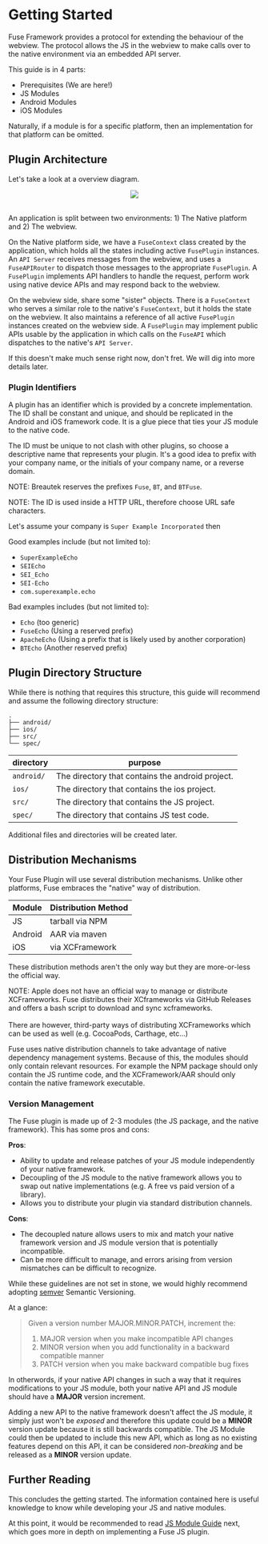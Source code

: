 
# Getting Started

Fuse Framework provides a protocol for extending the behaviour of the webview. The protocol allows the JS in the webview to make calls over to the native environment via an embedded API server.

This guide is in 4 parts:

- Prerequisites (We are here!)
- JS Modules
- Android Modules
- iOS Modules

Naturally, if a module is for a specific platform, then an implementation for that platform can be omitted.

## Plugin Architecture

Let's take a look at a overview diagram.

<div style="text-align: center">
    <img src="/res/JSModuleArchitecture.svg" />
</div>
</br />

An application is split between two environments: 1) The Native platform and 2) The webview.

On the Native platform side, we have a `FuseContext` class created by the application, which holds all the states including active `FusePlugin` instances. An `API Server` receives messages from the webview, and uses a `FuseAPIRouter` to dispatch those messages to the appropriate `FusePlugin`. A `FusePlugin` implements API handlers to handle the request, perform work using native device APIs and may respond back to the webview.

On the webview side, share some "sister" objects. There is a `FuseContext` who serves a similar role to the native's `FuseContext`, but it holds the state on the webview. It also maintains a reference of all active `FusePlugin` instances created on the webview side. A `FusePlugin` may implement public APIs usable by the application in which calls on the `FuseAPI` which dispatches to the native's `API Server`.

If this doesn't make much sense right now, don't fret. We will dig into more details later.

### Plugin Identifiers

A plugin has an identifier which is provided by a concrete implementation.
The ID shall be constant and unique, and should be replicated in the Android and iOS framework code. It is a glue piece that ties your JS module to the native code.

The ID must be unique to not clash with other plugins, so choose a descriptive name that represents your plugin. It's a good idea to prefix with your company name, or the initials of your company name, or a reverse domain.

NOTE: Breautek reserves the prefixes `Fuse`, `BT`, and `BTFuse`.

NOTE: The ID is used inside a HTTP URL, therefore choose URL safe characters.

Let's assume your company is `Super Example Incorporated` then

Good examples include (but not limited to):

- `SuperExampleEcho`
- `SEIEcho`
- `SEI_Echo`
- `SEI-Echo`
- `com.superexample.echo`

Bad examples includes (but not limited to):

- `Echo` (too generic)
- `FuseEcho` (Using a reserved prefix)
- `ApacheEcho` (Using a prefix that is likely used by another corporation)
- `BTEcho` (Another reserved prefix)

## Plugin Directory Structure

While there is nothing that requires this structure, this guide will recommend and assume the following directory structure:

```
.
├── android/
├── ios/
├── src/
└── spec/
```

|directory|purpose|
|---|---|
|`android/`|The directory that contains the android project.|
|`ios/`|The directory that contains the ios project.|
|`src/`|The directory that contains the JS project.|
|`spec/`|The directory that contains JS test code.|

Additional files and directories will be created later.

## Distribution Mechanisms

Your Fuse Plugin will use several distribution mechanisms. Unlike other platforms,
Fuse embraces the "native" way of distribution.

|Module|Distribution Method|
|---|---|
|JS|tarball via NPM|
|Android|AAR via maven|
|iOS|via XCFramework|

These distribution methods aren't the only way but they are more-or-less the official way.

NOTE: Apple does not have an official way to manage or distribute XCFrameworks.
Fuse distributes their XCframeworks via GitHub Releases and offers a bash script
to download and sync xcframeworks.<br /><br />
There are however, third-party ways of distributing XCFrameworks which can be used as well (e.g. CocoaPods, Carthage, etc...)

Fuse uses native distribution channels to take advantage of native dependency management systems. Because of this, the modules should only contain relevant resources. For example the NPM package should only contain the JS runtime code, 
and the XCFramework/AAR should only contain the native framework executable.

### Version Management

The Fuse plugin is made up of 2-3 modules (the JS package, and the native framework).
This has some pros and cons:

**Pros**:

- Ability to update and release patches of your JS module independently of your native framework.
- Decoupling of the JS module to the native framework allows
you to swap out native implementations (e.g. A free vs paid version of a library).
- Allows you to distribute your plugin via standard distribution channels.

**Cons**:

- The decoupled nature allows users to mix and match your native framework version and JS module version that is potentially incompatible.
- Can be more difficult to manage, and errors arising from
version mismatches can be difficult to recognize.

While these guidelines are not set in stone, we would highly recommend adopting [semver](https://semver.org/) Semantic Versioning.

At a glance:

> Given a version number MAJOR.MINOR.PATCH, increment the:
> 
> 1. MAJOR version when you make incompatible API changes
> 2. MINOR version when you add functionality in a backward compatible manner
> 3. PATCH version when you make backward compatible bug fixes

In otherwords, if your native API changes in such a way that it requires modifications to your JS module, both your native API and JS module should have a **MAJOR** version increment.

Adding a new API to the native framework doesn't affect the JS module, it simply just won't be *exposed* and therefore this update could be a **MINOR** version update because it is still backwards compatible. The JS Module could then be updated to include this new API, which as long as no existing features depend on this API, it can be considered *non-breaking* and be released as a **MINOR** version update.

## Further Reading

This concludes the getting started.
The information contained here is useful knowledge to know while developing your JS and native modules.

At this point, it would be recommended to read [JS Module Guide](js-module.md) next, which goes more in depth on implementing a Fuse JS plugin.

